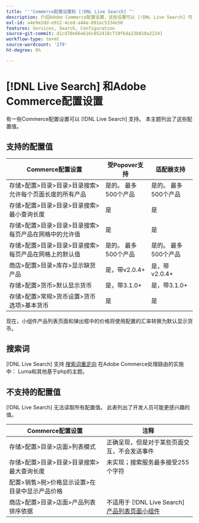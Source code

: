 ```yaml
---
title: '''Commerce配置设置和 [!DNL Live Search] ’'
description: 介绍Adobe Commerce配置设置，这些设置可以 [!DNL Live Search] 可以阅读。
exl-id: a4e9e2dd-e912-4ced-a44a-091ac5334e50
features: Services, Search, Configuration
source-git-commit: d1cd70e66e616c052418c719f6da23b010a22241
workflow-type: tm+mt
source-wordcount: '279'
ht-degree: 0%

---
```


# [!DNL Live Search] 和Adobe Commerce配置设置

有一些Commerce配置设置可以 [!DNL Live Search] 支持。 本主题列出了这些配置值。

## 支持的配置值

| Commerce配置设置 | 受Popover支持 | 适配器支持 |
|---|---|---|
| 存储>配置>目录>目录>目录搜索>允许每个页面长度的所有产品 | 是的。 最多500个产品 | 是的。 最多500个产品 |
| 存储>配置>目录>目录>目录搜索>最小查询长度 | 是 | 是 |
| 存储>配置>目录>目录>目录搜索>每页产品在网格中的允许值 | 是 | 是 |
| 存储>配置>目录>目录>目录搜索>每页产品在网格上的默认值 | 是的。 最多500个产品 | 是的。 最多500个产品 |
| 商店>配置>目录>库存>显示缺货产品 | 是，带v2.0.4+ | 是，带v2.0.4+ |
| 存储>配置>货币>默认显示货币 | 是，带3.1.0+ | 是，带3.1.0+ |
| 存储>配置>常规>货币设置>货币选项>基本货币 | 是 | 是 |

现在，小组件产品列表页面和弹出框中的价格将使用配置的汇率转换为默认显示货币。

## 搜索词

[!DNL Live Search] 支持 [搜索词重定向](https://experienceleague.adobe.com/docs/commerce-admin/catalog/catalog/search/search-terms.html) 在Adobe Commerce处理路由的实施中： Luma和其他基于php的主题。

## 不支持的配置值

[!DNL Live Search] 无法读取所有配置值。 此表列出了开发人员可能更感兴趣的值。

| Commerce配置设置 | 注释 |
|---|---|
| 存储>配置>目录>店面>列表模式 | 正确呈现，但是对于某些页面交互，不会发送事件 |
| 存储>配置>目录>目录>目录搜索>最大查询长度 | 未实现；搜索服务最多接受255个字符 |
| 配置>销售>税>价格显示设置>在目录中显示产品价格 |  |
| 商店>配置>目录>店面>产品列表排序依据 | 不适用于 [!DNL Live Search] [产品列表页面小组件](plp-styling.md) |
